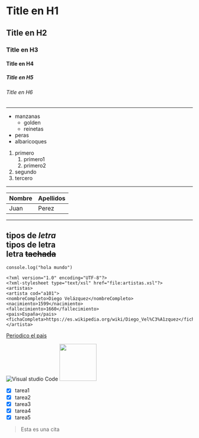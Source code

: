 <!--Encabezados -->




# Title en H1
## Title en H2
### Title en H3
#### Title en H4
##### Title en H5
###### Title en H6
---
<!-- Listas desprdenadas-->


* manzanas
   * golden
   * reinetas
* peras
* albaricoques




<!--Listas ordenadas -->


1. primero
   1. primero1
   2. primero2
2. segundo
3. tercero
---
<!--Tablas -->


|Nombre|Apellidos|
|------|---------|
|Juan  |Perez    |
---
<!--Tipos de letra -->


tipos de *letra*\
tipos de **letra**\
letra ~~tachada~~
---
<!--Generar una linea de codigo -->


`
console.log("hola mundo")
`


```
<?xml version="1.0" encoding="UTF-8"?>
<?xml-stylesheet type="text/xsl" href="file:artistas.xsl"?>
<artistas>
<artista cod="a101">
<nombreCompleto>Diego Velázquez</nombreCompleto>
<nacimiento>1599</nacimiento>
<fallecimiento>1660</fallecimiento>
<pais>España</pais>
<fichaCompleta>https://es.wikipedia.org/wiki/Diego_Vel%C3%A1zquez</fichaCompleta>
</artista>
```
<!--Acesos a pagina web -->


[Periodico el pais](https://elpais.es/ "periodico chachi")


<!-- Insertar imagenes -->

![Visual studio Code](https://upload.wikimedia.org/wikipedia/commons/thumb/9/9a/Visual_Studio_Code_1.35_icon.svg/2048px-Visual_Studio_Code_1.35_icon.svg.png "Visual Studio Code Logo")
<img src="https://upload.wikimedia.org/wikipedia/commons/thumb/9/9a/Visual_Studio_Code_1.35_icon.svg/2048px-Visual_Studio_Code_1.35_icon.svg.png" width="100px">

* [X] tarea1
* [X] tarea2
* [X] tarea3
* [X] tarea4
* [X] tarea5

>Esta es una cita